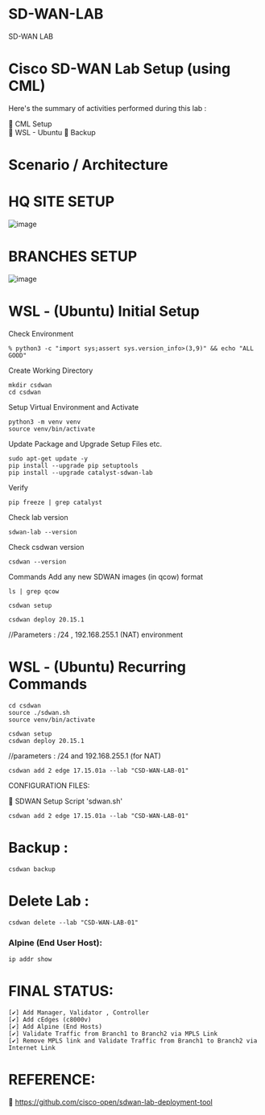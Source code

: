 # SD-WAN-LAB
SD-WAN LAB

# Cisco SD-WAN Lab Setup (using CML) 

Here's the summary of activities performed during this lab :

🔘 CML Setup   
🔘 WSL - Ubuntu 
🔘 Backup  

# Scenario / Architecture


# HQ SITE SETUP 

![image](https://github.com/user-attachments/assets/1950c64f-003a-4856-bd7e-f12cffed9573)

# BRANCHES SETUP 

![image](https://github.com/user-attachments/assets/92a6abe0-928e-4177-8e77-ae251d1c7617)



# WSL - (Ubuntu) Initial Setup 

Check Environment
```
% python3 -c "import sys;assert sys.version_info>(3,9)" && echo "ALL GOOD"
```

Create Working Directory
```
mkdir csdwan
cd csdwan
```

Setup Virtual Environment and Activate 
```
python3 -m venv venv
source venv/bin/activate
```

Update Package and Upgrade Setup Files etc.
```
sudo apt-get update -y 
pip install --upgrade pip setuptools
pip install --upgrade catalyst-sdwan-lab
```

Verify
```
pip freeze | grep catalyst
```


Check lab version
```
sdwan-lab --version
```


Check csdwan version
```
csdwan --version
```

Commands
Add any new SDWAN images (in qcow) format 
```
ls | grep qcow
```



```
csdwan setup
```


```
csdwan deploy 20.15.1
```
//Parameters : /24 , 192.168.255.1 (NAT) environment


# WSL - (Ubuntu) Recurring Commands 


```
cd csdwan
source ./sdwan.sh
source venv/bin/activate
```


```
csdwan setup
csdwan deploy 20.15.1
```
//parameters : /24 and 192.168.255.1 (for NAT)


```
csdwan add 2 edge 17.15.01a --lab "CSD-WAN-LAB-01"
```

CONFIGURATION FILES:

🔗 SDWAN Setup Script 'sdwan.sh'



```
csdwan add 2 edge 17.15.01a --lab "CSD-WAN-LAB-01"
```


# Backup : 

```
csdwan backup
```

# Delete Lab : 
```
csdwan delete --lab "CSD-WAN-LAB-01"
```


### Alpine (End User Host):
```
ip addr show
```


# FINAL STATUS:

    [✔️] Add Manager, Validator , Controller
    [✔️] Add cEdges (c8000v)
    [✔️] Add Alpine (End Hosts)
    [✔️] Validate Traffic from Branch1 to Branch2 via MPLS Link
    [✔️] Remove MPLS link and Validate Traffic from Branch1 to Branch2 via Internet Link




# REFERENCE:

🔗 https://github.com/cisco-open/sdwan-lab-deployment-tool
